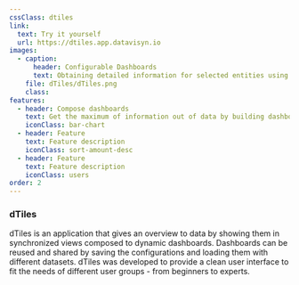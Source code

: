 ```yaml
---
cssClass: dtiles
link:
  text: Try it yourself
  url: https://dtiles.app.datavisyn.io
images:
  - caption:
      header: Configurable Dashboards
      text: Obtaining detailed information for selected entities using multiple views composed to dashboards
    file: dTiles/dTiles.png
    class:
features:
  - header: Compose dashboards
    text: Get the maximum of information out of data by building dashboards of synced views
    iconClass: bar-chart
  - header: Feature
    text: Feature description 
    iconClass: sort-amount-desc
  - header: Feature
    text: Feature description 
    iconClass: users
order: 2
---
```


### dTiles

dTiles is an application that gives an overview to data by showing them in synchronized views composed to dynamic dashboards. Dashboards can be reused and shared by saving the configurations and loading them with different datasets. dTiles was developed to provide a clean user interface to fit the needs of different user groups - from beginners to experts.